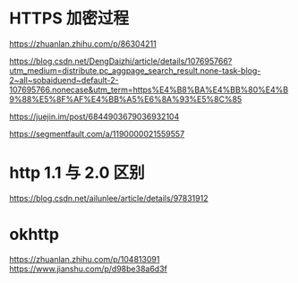 HTTPS 加密过程
=============


https://zhuanlan.zhihu.com/p/86304211

https://blog.csdn.net/DengDaizhi/article/details/107695766?utm_medium=distribute.pc_aggpage_search_result.none-task-blog-2~all~sobaiduend~default-2-107695766.nonecase&utm_term=https%E4%B8%BA%E4%BB%80%E4%B9%88%E5%8F%AF%E4%BB%A5%E6%8A%93%E5%8C%85

https://juejin.im/post/6844903679036932104

https://segmentfault.com/a/1190000021559557


# http 1.1 与 2.0 区别
https://blog.csdn.net/ailunlee/article/details/97831912


# okhttp

https://zhuanlan.zhihu.com/p/104813091
https://www.jianshu.com/p/d98be38a6d3f